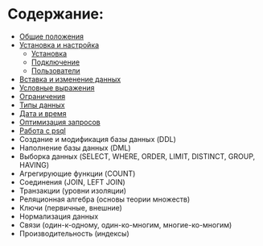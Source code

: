 # Содержание:
- [Общие положения](common.md)
- [Установка и настройка](installation.md)
    - [Установка](installation.md)
    - [Подключение](installation.md)
    - [Пользователи](installation.md)
- [Вставка и изменение данных](insert-and-update.md)
- [Условные выражения](conditional-expressions.md)
- [Ограничения](constraints.md)
- [Типы данных](data-types.md)
- [Дата и время](date-and-time.md)
- [Оптимизация запросов](date-and-time.md)
- [Работа с psql](psql.md)
- Создание и модификация базы данных (DDL)
- Наполнение базы данных (DML)
- Выборка данных (SELECT, WHERE, ORDER, LIMIT, DISTINCT, GROUP, HAVING)
- Агрегирующие функции (COUNT)
- Соединения (JOIN, LEFT JOIN)
- Транзакции (уровни изоляции)
- Реляционная алгебра (основы теории множеств)
- Ключи (первичные, внешние)
- Нормализация данных
- Связи (один-к-одному, один-ко-многим, многие-ко-многим)
- Производительность (индексы)
